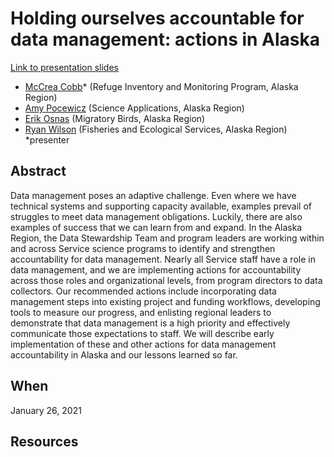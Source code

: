 # Holding ourselves accountable for data management: actions in Alaska 

[Link to presentation slides]()

- [McCrea Cobb](mailto:mccrea_cobb@fws.gov)* (Refuge Inventory and Monitoring Program, Alaska Region)
- [Amy Pocewicz](mailto:amy_pocewicz@fws.gov) (Science Applications, Alaska Region)
- [Erik Osnas](mailto:erik_osnas@fws.gov) (Migratory Birds, Alaska Region)
- [Ryan Wilson](mailto:ryan_r_wilson@fws.gov) (Fisheries and Ecological Services, Alaska Region)  
*presenter

## Abstract 
Data management poses an adaptive challenge. Even where we have technical systems and supporting capacity available, examples prevail of struggles to meet data management obligations. Luckily, there are also examples of success that we can learn from and expand. In the Alaska Region, the Data Stewardship Team and program leaders are working within and across Service science programs to identify and strengthen accountability for data management. Nearly all Service staff have a role in data management, and we are implementing actions for accountability across those roles and organizational levels, from program directors to data collectors. Our recommended actions include incorporating data management steps into existing project and funding workflows, developing tools to measure our progress, and enlisting regional leaders to demonstrate that data management is a high priority and effectively communicate those expectations to staff. We will describe early implementation of these and other actions for data management accountability in Alaska and our lessons learned so far. 

## When
January 26, 2021

## Resources

